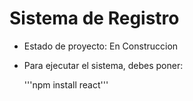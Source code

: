 <h1> Sistema de Registro</h1>

- Estado de proyecto: En Construccion

- Para ejecutar el sistema, debes poner:

  '''npm install react'''
